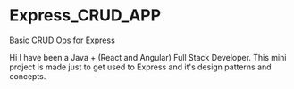 # Express_CRUD_APP
Basic CRUD Ops for Express

Hi I have been a Java + (React and Angular) Full Stack Developer. 
This mini project is made just to get used to Express and it's design patterns and concepts.
